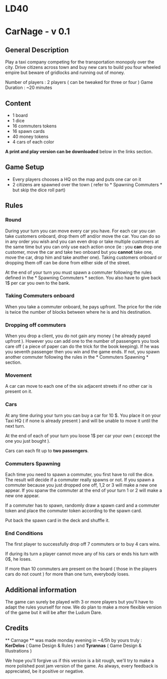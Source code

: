 # LD40
# CarNage - v 0.1 

## General Description

Play a taxi company competing for the transportation monopoly over the city.
Drive citizens across town and buy new cars to build you four wheeled empire but beware of gridlocks and running out of money.

Number of players : 2 players ( can be tweaked for three or four )
Game Duration : ~20 minutes 

## Content

* 1 board 
* 1 dice
* 16 commuters tokens
* 16 spawn cards
* 40 money tokens
* 4 cars of each color

**A print and play version can be downloaded** below in the links section.

## Game Setup

* Every players chooses a HQ on the map and puts one car on it
* 2 citizens are spawned over the town ( refer to * Spawning Commuters * but skip the dice roll part)

## Rules

### Round

During your turn you can move every car you have. For each car you can take customers onboard, drop them off and/or move the car.
You can do so in any order you wish and you can even drop or take multiple customers at the same time but you can only use each action once (ie : you **can** drop one customer, move the car and take two onboard but you **cannot** take one, move the car, drop him and take another one). Taking customers onboard or dropping them off can be done from either side of the street.

At the end of your turn you must spawn a commuter following the rules defined in the * Spawning Commuters * section. You also have to give back 1$ per car you own to the bank.

### Taking Commuters onboard

When you take a commuter onboard, he pays upfront. The price for the ride is twice the number of blocks between where he is and his destination.

### Dropping off commuters

When you drop a client, you do not gain any money ( he already payed upfront ). However you can add one to the number of passengers you took care off ( a piece of paper can do the trick for the book keeping). If he was you seventh passenger then you win and the game ends. If not, you spawn another commuter following the rules in the * Commuters Spawning * section.

### Movement

A car can move to each one of the six adjacent streets if no other car is present on it.

### Cars

At any time during your turn you can buy a car for 10 $. You place it on your Taxi HQ ( if none is already present ) and will be unable to move it until the next turn.

At the end of each of your turn you loose 1$ per car your own ( exccept the one you just bought ).

Cars can each fit up to **two passengers**.

### Commuters Spawning

Each time you need to spawn a commuter, you first have to roll the dice. The result will decide if a commuter really spawns or not.
If you spawn a commuter because you just dropped one off, 1,2 or 3 will make a new one appear.
If you spanw the commuter at the end of your turn 1 or 2 will make a new one appear.

If a commuter has to spawn, randomly draw a spawn card and a commuter token and place the commuter token according to the spawn card.

Put back the spawn card in the deck and shuffle it.

### End Conditions

The first player to successfully drop off 7 commuters or to buy 4 cars wins.

If during its turn a player cannot move any of his cars or ends his turn with 0$, he loses.

If more than 10 commuters are present on the board ( those in the players cars do not count ) for more than one turn, everybody loses.

## Additional information

The game can surely be played with 3 or more players but you'll have to adapt the rules yourself for now. We do plan to make a more flexible version of the game but it will be after the Ludum Dare.

## Credits

** Carnage ** was made monday evening in ~4/5h by yours truly :
**KerDelos** ( Game Design & Rules ) and
**Tyrannas** ( Game Design & Illustrations )



We hope you'll forgive us if this version is a bit rough, we'll try to make a more polished post jam version of the game. As always, every feedback is appreciated, be it positive or negative.
